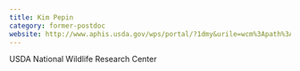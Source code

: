 ```yaml
---
title: Kim Pepin
category: former-postdoc
website: http://www.aphis.usda.gov/wps/portal/?1dmy&urile=wcm%3Apath%3A/aphis_content_library/sa_our_focus/sa_wildlife_damage/sa_programs/sa_nwrc/sa_research/sa_scientists/ct_pepin
---
```


USDA National Wildlife Research Center
